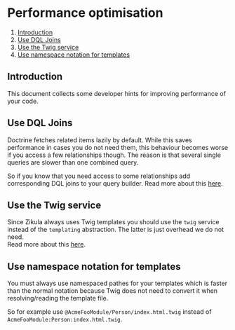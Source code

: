 # Performance optimisation

1. [Introduction](#introduction)
2. [Use DQL Joins](#usedqljoins)
3. [Use the Twig service](#usethetwigservice)
4. [Use namespace notation for templates](#usenamespacenotation)

<a name="introduction"></a>

## Introduction

This document collects some developer hints for improving performance of your code.

<a name="usedqljoins"></a>

## Use DQL Joins

Doctrine fetches related items lazily by default. While this saves performance in cases you do not need them,
this behaviour becomes worse if you access a few relationships though. The reason is that several single queries
are slower than one combined query.

So if you know that you need access to some relationships add corresponding DQL joins to your query builder.
Read more about this [here](https://www.doctrine-project.org/projects/doctrine-orm/en/2.7/reference/dql-doctrine-query-language.html#joins).

<a name="usethetwigservice"></a>

## Use the Twig service

Since Zikula always uses Twig templates you should use the `twig` service instead of the `templating` abstraction.
The latter is just overhead we do not need.  
Read more about this [here](https://symfony.com/blog/new-in-symfony-2-7-twig-as-a-first-class-citizen).

<a name="usenamespacenotation"></a>

## Use namespace notation for templates

You must always use namespaced pathes for your templates which is faster than the normal notation because Twig
does not need to convert it when resolving/reading the template file.

So for example use `@AcmeFooModule/Person/index.html.twig` instead of `AcmeFooModule:Person:index.html.twig`.
